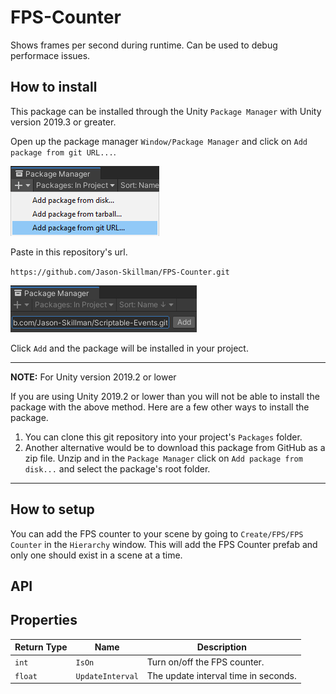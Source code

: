# FPS-Counter
Shows frames per second during runtime. Can be used to debug performace issues.

## How to install
This package can be installed through the Unity `Package Manager` with Unity version 2019.3 or greater.

Open up the package manager `Window/Package Manager` and click on `Add package from git URL...`.

![unity_package_manager_git_drop_down](Documentation~/images/unity_package_manager_git_drop_down.png)

Paste in this repository's url.

`https://github.com/Jason-Skillman/FPS-Counter.git`

![unity_package_manager_git_with_url](Documentation~/images/unity_package_manager_git_with_url.png)

Click `Add` and the package will be installed in your project.

---
**NOTE:** For Unity version 2019.2 or lower

If you are using Unity 2019.2 or lower than you will not be able to install the package with the above method. Here are a few other ways to install the package.
1. You can clone this git repository into your project's `Packages` folder.
1. Another alternative would be to download this package from GitHub as a zip file. Unzip and in the `Package Manager` click on `Add package from disk...` and select the package's root folder.

---

## How to setup
You can add the FPS counter to your scene by going to `Create/FPS/FPS Counter` in the `Hierarchy` window. This will add the FPS Counter prefab and only one should exist in a scene at a time.

## API

## Properties
|Return Type|Name|Description|
|---|---|---|
|`int`|`IsOn`|Turn on/off the FPS counter.|
|`float`|`UpdateInterval`|The update interval time in seconds.|
